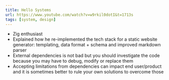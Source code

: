 ```yaml
---
title: Hello Systems
url: https://www.youtube.com/watch?v=w9rkil0dotI&t=1713s
tags: [system, design]
---
```


- Zig enthusiast
- Explained how he re-implemented the tech stack for a static website generator: templating, data format + schema and improved markdown parser
- External dependencies is not bad but you should investigate the code because you may have to debug, modify or replace them
- Accepting limitations from dependencies can impact end user/product and it is sometimes better to rule your own solutions to overcome those
